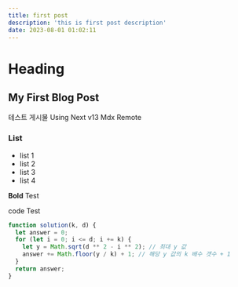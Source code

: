 ```yaml
---
title: first post
description: 'this is first post description'
date: 2023-08-01 01:02:11
---
```


# Heading   

## My First Blog Post

테스트 게시물
Using Next v13 Mdx Remote

### List

- list 1
- list 2
- list 3
- list 4

**Bold** Test

code Test

```javascript
function solution(k, d) {
  let answer = 0;
  for (let i = 0; i <= d; i += k) {
    let y = Math.sqrt(d ** 2 - i ** 2); // 최대 y 값
    answer += Math.floor(y / k) + 1; // 해당 y 값의 k 배수 갯수 + 1
  }
  return answer;
}
```
